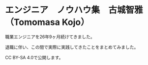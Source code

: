 # エンジニア　ノウハウ集　古城智雅（Tomomasa Kojo）

職業エンジニアを26年9ヶ月続けてきました。

退職に伴い、この間で実際に実践してきたことをまとめてみました。

CC BY-SA 4.0で公開します。
